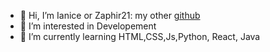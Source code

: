 - 👋 Hi, I’m Ianice or Zaphir21: my other [github](https://github.com/zaphir21)
- 👀 I’m interested in Developement 
- 🌱 I’m currently learning HTML,CSS,Js,Python, React, Java
